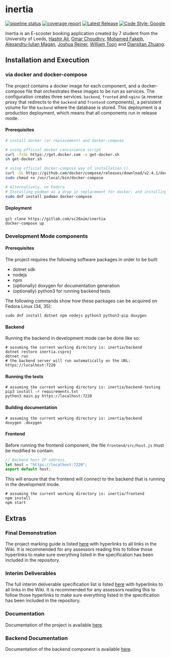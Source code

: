 # inertia

[![pipeline status](https://gitlab.com/sc20aim/inertia/badges/main/pipeline.svg)](https://gitlab.com/sc20aim/inertia/-/commits/main)
[![coverage report](https://gitlab.com/sc20aim/inertia/badges/main/coverage.svg)](https://gitlab.com/sc20aim/inertia/-/commits/main)
[![Latest Release](https://gitlab.com/sc20aim/inertia/-/badges/release.svg)](https://gitlab.com/sc20aim/inertia/-/releases)
[![Code Style: Google](https://img.shields.io/badge/code%20style-google-blueviolet.svg)](https://github.com/google/gts)

Inertia is an E-scooter booking application created by 7 student from the University of Leeds, [Hashir Ali](https://gitlab.com/ed19h6a), [Omar Choudhry](https://gitlab.com/sc20osc), [Mohamed Fakeih](https://gitlab.com/mohammedfakeih), [Alexandru-Iulian Magan](https://gitlab.com/sc20aim), [Joshua Reiner](https://gitlab.com/sc20jdr), [William Toon](https://gitlab.com/sc20wt) and [Diansitan Zhuang](https://gitlab.com/sc20dz).

## Installation and Execution

### via docker and docker-compose

The project contains a docker image for each component, and a docker-compose file that orchestrates
these images to be run as services. The configuration creates three services: `backend`, `fronted` and `nginx` 
(a reverse proxy that redirects to the `backend` and `frontend` components), a persistent volume for the `backend`
where the database is stored. This deployment is a production deployment, which means that all components
run in release mode.

####  Prerequisites
```sh
# install docker (or replacement) and docker-compose

# using official docker convinience script
curl -fsSL https://get.docker.com -o get-docker.sh
sh get-docker.sh

# using official docker-compose way of installation ()
curl -SL https://github.com/docker/compose/releases/download/v2.4.1/docker-compose-linux-x86_64 -o /usr/local/bin/docker-compose
sudo chmod +x /usr/local/bin/docker-compose

# Alternatively, on Fedora
# Installing podman as a drop in replacement for docker; and installing docker-compose from official repositories.
sudo dnf install podman docker-compose
```

#### Deployment
```shell
git clone https://gitlab.com/sc20aim/inertia
docker-compose up
```

### Development Mode components

#### Prerequisites
The project requires the following software packages in order to be built:
* dotnet sdk
* nodejs
* npm
* (optionally) doxygen for documentation generation
* (optionally) python3 for running backend tests

The following commands show how these packages can be acquired on Fedora Linux (34, 35):
```shell
sudo dnf install dotnet npm nodejs python3 python3-pip doxygen 
```

#### Backend
Running the backend in development mode can be done like so:
```shell
# assuming the current working directory is: inertia/backend
dotnet restore inertia.csproj
dotnet run
# the backend server will run automatically on the URL: https://localhost:7220
```

#### Running the tests
```shell 
# assuming the current working directory is: inertia/backend-testing
pip3 install -r requirements.txt
python3 main.py https://localhost:7220
```

#### Building documentation
```shell
# assuming the current working directory is: inertia/backend
doxygen .doxygen
```

#### Frontend
Before running the frontend component, the file `frontend/src/host.js` must be modified to contain:
```js
// Backend host IP address.
let host = "https://localhost:7220";
export default host;
```
This will ensure that the frontend will connect to the backend that is running in the development mode.

```shell
# assuming the current working directory is: inertia/frontend
npm install
npm start
```
## Extras

### Final Demonstration
The project marking guide is listed [here](https://gitlab.com/sc20aim/inertia/-/wikis/marking-guide) with hyperlinks to all links in the Wiki. It is recommended for any assessors reading this to follow those hyperlinks to make sure everything listed in the specification has been included in the repository.

### Interim Deliverables
The full interim deliverable specification list is listed [here](https://gitlab.com/sc20aim/inertia/-/wikis/interim) with hyperlinks to all links in the Wiki. It is recommended for any assessors reading this to follow those hyperlinks to make sure everything listed in the specification has been included in the repository.

### Documentation
Documentation of the project is available [here](https://gitlab.com/sc20aim/inertia/-/tree/main/documentation).

### Backend Documentation
Documentation of the backend component is available [here](https://gitlab.com/sc20aim/inertia/-/raw/main/documentation/backend.pdf).

